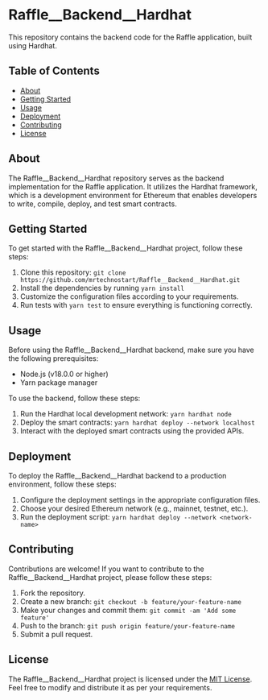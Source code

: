 # Raffle__Backend__Hardhat

This repository contains the backend code for the Raffle application, built using Hardhat.

## Table of Contents

- [About](#about)
- [Getting Started](#getting-started)
- [Usage](#usage)
- [Deployment](#deployment)
- [Contributing](#contributing)
- [License](#license)

## About

The Raffle__Backend__Hardhat repository serves as the backend implementation for the Raffle application. It utilizes the Hardhat framework, which is a development environment for Ethereum that enables developers to write, compile, deploy, and test smart contracts.

## Getting Started

To get started with the Raffle__Backend__Hardhat project, follow these steps:

1. Clone this repository: `git clone https://github.com/mrtechnostart/Raffle__Backend__Hardhat.git`
2. Install the dependencies by running `yarn install`
3. Customize the configuration files according to your requirements.
4. Run tests with `yarn test` to ensure everything is functioning correctly.

## Usage

Before using the Raffle__Backend__Hardhat backend, make sure you have the following prerequisites:

- Node.js (v18.0.0 or higher)
- Yarn package manager

To use the backend, follow these steps:

1. Run the Hardhat local development network: `yarn hardhat node`
2. Deploy the smart contracts: `yarn hardhat deploy --network localhost`
3. Interact with the deployed smart contracts using the provided APIs.

## Deployment

To deploy the Raffle__Backend__Hardhat backend to a production environment, follow these steps:

1. Configure the deployment settings in the appropriate configuration files.
2. Choose your desired Ethereum network (e.g., mainnet, testnet, etc.).
3. Run the deployment script: `yarn hardhat deploy --network <network-name>`

## Contributing

Contributions are welcome! If you want to contribute to the Raffle__Backend__Hardhat project, please follow these steps:

1. Fork the repository.
2. Create a new branch: `git checkout -b feature/your-feature-name`
3. Make your changes and commit them: `git commit -am 'Add some feature'`
4. Push to the branch: `git push origin feature/your-feature-name`
5. Submit a pull request.

## License

The Raffle__Backend__Hardhat project is licensed under the [MIT License](LICENSE). Feel free to modify and distribute it as per your requirements.
